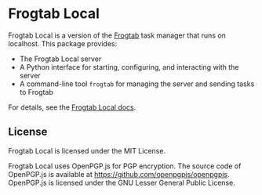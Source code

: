 # Frogtab Local

Frogtab Local is a version of the [Frogtab](https://frogtab.com) task manager that runs on localhost. This package provides:

  - The Frogtab Local server
  - A Python interface for starting, configuring, and interacting with the server
  - A command-line tool `frogtab` for managing the server and sending tasks to Frogtab

For details, see the [Frogtab Local docs](https://github.com/dwilding/frogtab/blob/dev/local/README.md#frogtab-local).


## License

Frogtab Local is licensed under the MIT License.

Frogtab Local uses OpenPGP.js for PGP encryption. The source code of OpenPGP.js is available at https://github.com/openpgpjs/openpgpjs. OpenPGP.js is licensed under the GNU Lesser General Public License.